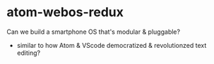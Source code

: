 # atom-webos-redux


Can we build a smartphone OS that's modular & pluggable?
- similar to how Atom & VScode democratized & revolutionzed text editing?
